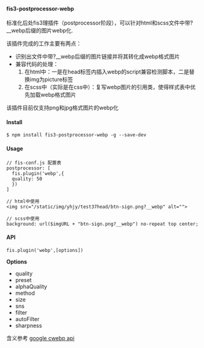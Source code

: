 #### fis3-postprocessor-webp

标准化后处fis3理插件（postprocessor阶段），可以针对html和scss文件中带<font class="red">?__webp</font>后缀的图片webp化.

该插件完成的工作主要有两点：

- 识别出文件中带?__webp后缀的图片链接并将其转化成webp格式图片
- 兼容代码的处理：
  1. 在html中：一是在head标签内插入webp的script兼容检测脚本，二是替换img为picture标签
  2. 在scss中（实际是在css中）：复写webp图片的引用类，使得样式表中优先加载webp格式图片

该插件目前仅支持png和jpg格式图片的webp化

#### Install

```
$ npm install fis3-postprocessor-webp -g --save-dev
```

#### Usage

```
// fis-conf.js 配置表
postprocessor: [
  fis.plugin('webp',{
  quality: 50
  })
]

// html中使用
<img src="/static/img/yhjy/test37head/btn-sign.png?__webp" alt="">

// scss中使用
background: url($imgURL + "btn-sign.png?__webp") no-repeat top center;
```

#### API

```
fis.plugin('webp',[options])
```

**Options**

- quality
- preset
- alphaQuality
- method
- size
- sns
- filter
- autoFilter
- sharpness

含义参考 [google cwebp api](https://developers.google.com/speed/webp/docs/cwebp)